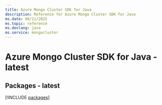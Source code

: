 ```yaml
---
title: Azure Mongo Cluster SDK for Java
description: Reference for Azure Mongo Cluster SDK for Java
ms.date: 08/11/2025
ms.topic: reference
ms.devlang: java
ms.service: mongocluster
---
```

# Azure Mongo Cluster SDK for Java - latest
## Packages - latest
[!INCLUDE [packages](mongo-cluster-index.md)]